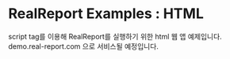 # RealReport Examples : HTML

script tag를 이용해 RealReport를 실행하기 위한 html 웹 앱 예제입니다.
demo.real-report.com 으로 서비스될 예정입니다.